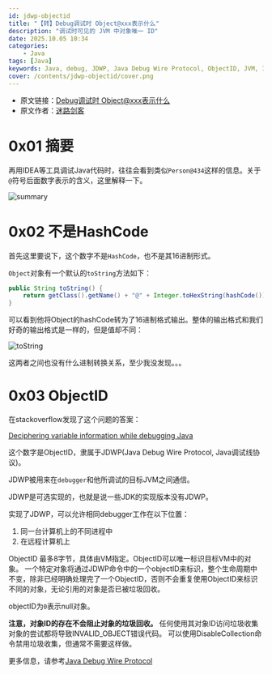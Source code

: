 ```yaml
---
id: jdwp-objectid
title: "【转】Debug调试时 Object@xxx表示什么"
description: "调试时可见的 JVM 中对象唯一 ID"
date: 2025.10.05 10:34
categories:
    - Java
tags: [Java]
keywords: Java, debug, JDWP, Java Debug Wire Protocol, ObjectID, JVM, IDEA
cover: /contents/jdwp-objectid/cover.png
---
```


- 原文链接：[Debug调试时 Object@xxx表示什么](https://blog.csdn.net/baichoufei90/article/details/84102509)
- 原文作者：[迷路剑客](https://blog.csdn.net/baichoufei90?type=blog)

# 0x01 摘要

再用IDEA等工具调试Java代码时，往往会看到类似`Person@434`这样的信息。关于`@`符号后面数字表示的含义，这里解释一下。

![summary](https://alphahinex.github.io/contents/jdwp-objectid/summary.png)

# 0x02 不是HashCode

首先这里要说下，这个数字不是`HashCode`，也不是其16进制形式。

`Object`对象有一个默认的`toString`方法如下：

```java
public String toString() {
    return getClass().getName() + "@" + Integer.toHexString(hashCode());
}
```

可以看到他将Object的hashCode转为了16进制格式输出。整体的输出格式和我们好奇的输出格式是一样的，但是值却不同：

![toString](https://alphahinex.github.io/contents/jdwp-objectid/toString.png)

这两者之间也没有什么进制转换关系，至少我没发现。。。

# 0x03 ObjectID

在stackoverflow发现了这个问题的答案：

[Deciphering variable information while debugging Java](https://stackoverflow.com/questions/2322903/deciphering-variable-information-while-debugging-java)

这个数字是ObjectID，隶属于JDWP(Java Debug Wire Protocol, Java调试线协议)。

JDWP被用来在`debugger`和他所调试的目标JVM之间通信。

JDWP是可选实现的，也就是说一些JDK的实现版本没有JDWP。

实现了JDWP，可以允许相同debugger工作在以下位置：

1. 同一台计算机上的不同进程中
1. 在远程计算机上

ObjectID 最多8字节，具体由VM指定。ObjectID可以唯一标识目标VM中的对象。 一个特定对象将通过JDWP命令中的一个objectID来标识，整个生命周期中不变，除非已经明确处理完了一个ObjectID，否则不会重复使用ObjectID来标识不同的对象，无论引用的对象是否已被垃圾回收。

objectID为`0`表示null对象。

**注意，对象ID的存在不会阻止对象的垃圾回收。** 任何使用其对象ID访问垃圾收集对象的尝试都将导致INVALID_OBJECT错误代码。 可以使用DisableCollection命令禁用垃圾收集，但通常不需要这样做。

更多信息，请参考[Java Debug Wire Protocol](https://docs.oracle.com/javase/8/docs/technotes/guides/jpda/jdwp-spec.html)
